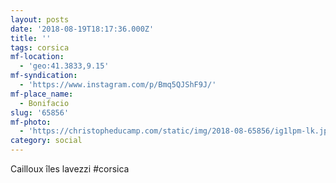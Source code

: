 ```yaml
---
layout: posts
date: '2018-08-19T18:17:36.000Z'
title: ''
tags: corsica
mf-location:
  - 'geo:41.3833,9.15'
mf-syndication:
  - 'https://www.instagram.com/p/Bmq5QJShF9J/'
mf-place_name:
  - Bonifacio
slug: '65856'
mf-photo:
  - 'https://christopheducamp.com/static/img/2018-08-65856/ig1lpm-lk.jpg'
category: social
---
```

Cailloux îles lavezzi #corsica
